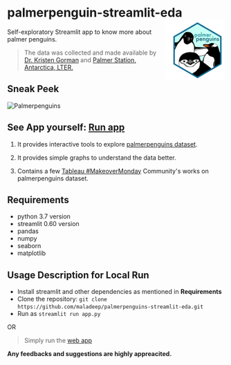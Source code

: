 # palmerpenguin-streamlit-eda <a href='https://allisonhorst.github.io/palmerpenguins'><img src='images/palmerpenguins.png' align="right" height="138.5" /></a>

Self-exploratory Streamlit app to know more about palmer penguins. 


> The data was collected and made available by [Dr. Kristen Gorman](https://www.uaf.edu/cfos/people/faculty/detail/kristen-gorman.php) and [Palmer Station, Antarctica, LTER.](https://pal.lternet.edu/)


## Sneak Peek

![Palmerpenguins](https://user-images.githubusercontent.com/25213850/87749976-de726d00-c819-11ea-950c-a9bda29d4d3b.gif)




## See App yourself: [Run app](https://maladeep-palmerpenguins-streamlit-eda-app-0qr9u3.streamlit.app)

1. It provides interactive tools to explore [palmerpenguins dataset](https://github.com/allisonhorst/palmerpenguins).

2. It provides simple graphs to understand the data better.

3. Contains a few [Tableau  #MakeoverMonday](https://www.makeovermonday.co.uk/data/) Community's works on palmerpenguins dataset.


## Requirements

* python 3.7 version
* streamlit 0.60 version
* pandas
* numpy
* seaborn
* matplotlib




 ## Usage Description for Local Run

+ Install streamlit and other dependencies as mentioned in **Requirements**
+ Clone the repository: ```git clone https://github.com/maladeep/palmerpenguins-streamlit-eda.git```
+ Run as ```streamlit run app.py```

 OR
 
 > Simply run the [web app](https://maladeep-palmerpenguins-streamlit-eda-app-0qr9u3.streamlit.app)






 **Any feedbacks and suggestions are highly appreacited.**


